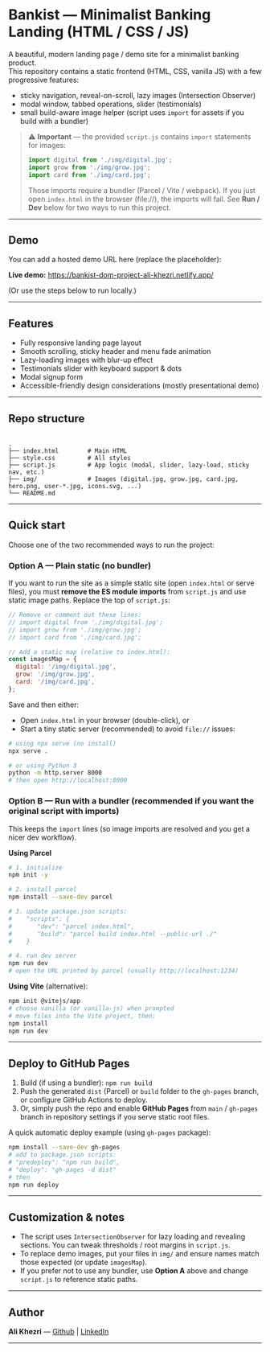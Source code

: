 # Bankist — Minimalist Banking Landing (HTML / CSS / JS)

A beautiful, modern landing page / demo site for a minimalist banking product.  
This repository contains a static frontend (HTML, CSS, vanilla JS) with a few progressive features:

- sticky navigation, reveal-on-scroll, lazy images (Intersection Observer)
- modal window, tabbed operations, slider (testimonials)
- small build-aware image helper (script uses `import` for assets if you build with a bundler)

> ⚠️ **Important** — the provided `script.js` contains `import` statements for images:
> ```js
> import digital from './img/digital.jpg';
> import grow from './img/grow.jpg';
> import card from './img/card.jpg';
> ```
> Those imports require a bundler (Parcel / Vite / webpack). If you just open `index.html` in the browser (file://), the imports will fail. See **Run / Dev** below for two ways to run this project.

---

## Demo
You can add a hosted demo URL here (replace the placeholder):

**Live demo:** https://bankist-dom-project-ali-khezri.netlify.app/

(Or use the steps below to run locally.)

---

## Features
- Fully responsive landing page layout
- Smooth scrolling, sticky header and menu fade animation
- Lazy-loading images with blur-up effect
- Testimonials slider with keyboard support & dots
- Modal signup form
- Accessible-friendly design considerations (mostly presentational demo)

---

## Repo structure
````

.
├── index.html        # Main HTML
├── style.css         # All styles
├── script.js         # App logic (modal, slider, lazy-load, sticky nav, etc.)
├── img/              # Images (digital.jpg, grow.jpg, card.jpg, hero.png, user-*.jpg, icons.svg, ...)
└── README.md

````

---

## Quick start

Choose one of the two recommended ways to run the project:

### Option A — Plain static (no bundler)
If you want to run the site as a simple static site (open `index.html` or serve files), you must **remove the ES module imports** from `script.js` and use static image paths. Replace the top of `script.js`:

```js
// Remove or comment out these lines:
// import digital from './img/digital.jpg';
// import grow from './img/grow.jpg';
// import card from './img/card.jpg';

// Add a static map (relative to index.html):
const imagesMap = {
  digital: '/img/digital.jpg',
  grow: '/img/grow.jpg',
  card: '/img/card.jpg',
};
````

Save and then either:

* Open `index.html` in your browser (double-click), or
* Start a tiny static server (recommended) to avoid `file://` issues:

```bash
# using npx serve (no install)
npx serve .

# or using Python 3
python -m http.server 8000
# then open http://localhost:8000
```

### Option B — Run with a bundler (recommended if you want the original script with imports)

This keeps the `import` lines (so image imports are resolved and you get a nicer dev workflow).

**Using Parcel**

```bash
# 1. initialize
npm init -y

# 2. install parcel
npm install --save-dev parcel

# 3. update package.json scripts:
#    "scripts": {
#       "dev": "parcel index.html",
#       "build": "parcel build index.html --public-url ./"
#    }

# 4. run dev server
npm run dev
# open the URL printed by parcel (usually http://localhost:1234)
```

**Using Vite** (alternative):

```bash
npm init @vitejs/app
# choose vanilla (or vanilla-js) when prompted
# move files into the Vite project, then:
npm install
npm run dev
```

---

## Deploy to GitHub Pages

1. Build (if using a bundler): `npm run build`
2. Push the generated `dist` (Parcel) or `build` folder to the `gh-pages` branch, or configure GitHub Actions to deploy.
3. Or, simply push the repo and enable **GitHub Pages** from `main` / `gh-pages` branch in repository settings if you serve static root files.

A quick automatic deploy example (using `gh-pages` package):

```bash
npm install --save-dev gh-pages
# add to package.json scripts:
# "predeploy": "npm run build",
# "deploy": "gh-pages -d dist"
# then
npm run deploy
```

---

## Customization & notes

* The script uses `IntersectionObserver` for lazy loading and revealing sections. You can tweak thresholds / root margins in `script.js`.
* To replace demo images, put your files in `img/` and ensure names match those expected (or update `imagesMap`).
* If you prefer not to use any bundler, use **Option A** above and change `script.js` to reference static paths.

---

## Author

**Ali Khezri** — [Github](https://github.com/ali-khezri) | [LinkedIn](https://www.linkedin.com/in/ali-khezri)

---
